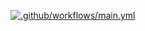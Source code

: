 

[![.github/workflows/main.yml](https://github.com/DanyaMawed/CI_course/actions/workflows/main.yml/badge.svg)](https://github.com/DanyaMawed/CI_course/actions/workflows/main.yml)
